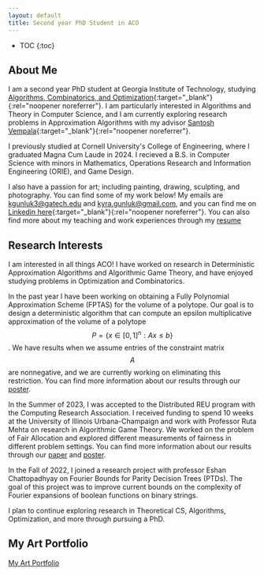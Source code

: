 ```yaml
---
layout: default
title: Second year PhD Student in ACO
---
```


* TOC
{:toc}

## About Me

I am a second year PhD student at Georgia Institute of Technology, studying [Algorithms, Combinatorics, and Optimization](https://aco.gatech.edu/){:target="_blank"}{:rel="noopener noreferrer"}. I am particularly interested in Algorithms and Theory in Computer Science, and I am currently exploring research problems in Approximation Algorithms with my advisor [Santosh Vempala](https://faculty.cc.gatech.edu/~vempala/){:target="_blank"}{:rel="noopener noreferrer"}. 

I previously studied at Cornell University's College of Engineering, where I graduated Magna Cum Laude in 2024. I recieved a B.S. in Computer Science with minors in Mathematics, Operations Research and Information Engineering (ORIE), and Game Design.

I also have a passion for art; including painting, drawing, sculpting, and photography. You can find some of my work below! My emails are kgunluk3@gatech.edu and kyra.gunluk@gmail.com, and you can find me on [Linkedin here](https://www.linkedin.com/in/kyra-gunluk-097704198/){:target="_blank"}{:rel="noopener noreferrer"}. You can also find more about my teaching and work experiences through my [resume](files/resume.pdf)

## Research Interests
I am interested in all things ACO! I have worked on research in Deterministic Approximation Algorithms and Algorithmic Game Theory, and have enjoyed studying problems in Optimization and Combinatorics.

In the past year I have been working on obtaining a Fully Polynomial Approximation Scheme (FPTAS) for the volume of a polytope. Our goal is to design a deterministic algorithm that can compute an epsilon multiplicative approximation of the volume of a polytope $$P = \{x \in [0,1]^n : Ax \leq b\}$$. We have results when we assume entries of the constraint matrix $$A$$ are nonnegative, and we are currently working on eliminating this restriction. You can find more information about our results through our [poster](files/Volume_Poster.pdf).

In the Summer of 2023, I was accepted to the Distributed REU program with the Computing Research Association. I received funding to spend 10 weeks at the University of Illinois Urbana-Champaign and work with Professor Ruta Mehta on research in Algorithmic Game Theory. We worked on the problem of Fair Allocation and explored different measurements of fairness in different problem settings. You can find more information about our results through our [paper](files/ApproximatingMMSandAPS.pdf) and [poster](files/Fairness_Poster.pdf).

In the Fall of 2022, I joined a research project with professor Eshan Chattopadhyay on Fourier Bounds for Parity Decision Trees (PTDs). The goal of this project was to improve current bounds on the complexity of Fourier expansions of boolean functions on binary strings. 

I plan to continue exploring research in Theoretical CS, Algorithms, Optimization, and more through pursuing a PhD.

## My Art Portfolio

[My Art Portfolio](portfolio.html)
